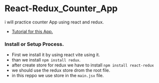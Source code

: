 # React-Redux_Counter_App
i will practice counter App using react and redux.

- [Tutorial for this App.](https://youtu.be/paY1O3oD3gg?si=OEXbhwq5pad3Kk6X)

### Install or Setup Process.
- First we install it by using react vite using it.
- than we install `npm install redux`.
- after create store for redux we have to install `npm install react-redux`
- we should use the redux store drom the root file.
- in this reppo we use store in the `main.jsx` file. 